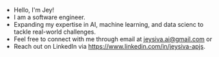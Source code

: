- Hello, I'm Jey!
- I am a software engineer.
- Expanding my expertise in AI, machine learning, and data scienc to tackle real-world challenges.
- Feel free to connect with me through email at jeysiva.ai@gmail.com or
- Reach out on LinkedIn via https://www.linkedin.com/in/jeysiva-apjs.

<!---
Jeysiva-apjs/Jeysiva-apjs is a ✨ special ✨ repository because its `README.md` (this file) appears on your GitHub profile.
You can click the Preview link to take a look at your changes.
--->
